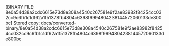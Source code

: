 [BINARY FILE: 8e0a54d38a2cdc6615e73d8e308a4540c267581e9f2ae83982f84254cc032cc9c6fb1c1df62a1f51378fb4804c6398f9994804238144572060133de800bc]
Stored copy: docs/converted-binary/8e0a54d38a2cdc6615e73d8e308a4540c267581e9f2ae83982f84254cc032cc9c6fb1c1df62a1f51378fb4804c6398f9994804238144572060133de800bc
